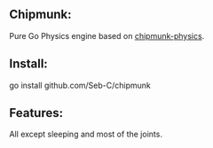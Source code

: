 ## Chipmunk:
Pure Go Physics engine based on [chipmunk-physics].

## Install:
go install github.com/Seb-C/chipmunk

## Features:
All except sleeping and most of the joints.

[chipmunk-physics]: http://chipmunk-physics.net/
